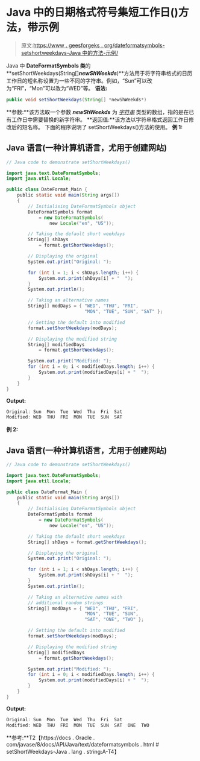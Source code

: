 # Java 中的日期格式符号集短工作日()方法，带示例

> 原文:[https://www . geesforgeks . org/dateformatsymbols-setshortweekdays-Java 中的方法-示例/](https://www.geeksforgeeks.org/dateformatsymbols-setshortweekdays-method-in-java-with-examples/)

Java 中 **DateFormatSymbols 类**的**setShortWeekdays(String[]*****newShWeekds*****)**方法用于将字符串格式的日历工作日的短名称设置为一些不同的字符串。例如，“Sun”可以改为“FRI”，“Mon”可以改为“WED”等。
**语法:**

```java
public void setShortWeekdays(String[] *newShWeekds*)
```

**参数:**该方法取一个参数 ***newShWeekds*** 为 [*字符串*](https://www.geeksforgeeks.org/strings-in-java/) 类型的数组，指的是在已有工作日中需要替换的新字符串。
**返回值:**该方法以字符串格式返回工作日修改后的短名称。
下面的程序说明了 setShortWeekdays()方法的使用。
**例 1:**

## Java 语言(一种计算机语言，尤用于创建网站)

```java
// Java code to demonstrate setShortWeekdays()

import java.text.DateFormatSymbols;
import java.util.Locale;

public class DateFormat_Main {
    public static void main(String args[])
    {
        // Initialising DateFormatSymbols object
        DateFormatSymbols format
            = new DateFormatSymbols(
                new Locale("en", "US"));

        // Taking the default short weekdays
        String[] shDays
            = format.getShortWeekdays();

        // Displaying the original
        System.out.print("Original: ");

        for (int i = 1; i < shDays.length; i++) {
            System.out.print(shDays[i] + "  ");
        }
        System.out.println();

        // Taking an alternative names
        String[] modDays = { "WED", "THU", "FRI",
                             "MON", "TUE", "SUN", "SAT" };

        // Setting the default into modified
        format.setShortWeekdays(modDays);

        // Displaying the modified string
        String[] modifiedDays
            = format.getShortWeekdays();

        System.out.print("Modified: ");
        for (int i = 0; i < modifiedDays.length; i++) {
            System.out.print(modifiedDays[i] + "  ");
        }
    }
}
```

**Output:** 

```java
Original: Sun  Mon  Tue  Wed  Thu  Fri  Sat  
Modified: WED  THU  FRI  MON  TUE  SUN  SAT
```

**例 2:**

## Java 语言(一种计算机语言，尤用于创建网站)

```java
// Java code to demonstrate setShortWeekdays()

import java.text.DateFormatSymbols;
import java.util.Locale;

public class DateFormat_Main {
    public static void main(String args[])
    {
        // Initialising DateFormatSymbols object
        DateFormatSymbols format
            = new DateFormatSymbols(
                new Locale("en", "US"));

        // Taking the default short weekdays
        String[] shDays = format.getShortWeekdays();

        // Displaying the original
        System.out.print("Original: ");

        for (int i = 1; i < shDays.length; i++) {
            System.out.print(shDays[i] + "  ");
        }
        System.out.println();

        // Taking an alternative names with
        // additional random strings
        String[] modDays = { "WED", "THU", "FRI",
                             "MON", "TUE", "SUN",
                             "SAT", "ONE", "TWO" };

        // Setting the default into modified
        format.setShortWeekdays(modDays);

        // Displaying the modified string
        String[] modifiedDays
            = format.getShortWeekdays();

        System.out.print("Modified: ");
        for (int i = 0; i < modifiedDays.length; i++) {
            System.out.print(modifiedDays[i] + "  ");
        }
    }
}
```

**Output:** 

```java
Original: Sun  Mon  Tue  Wed  Thu  Fri  Sat  
Modified: WED  THU  FRI  MON  TUE  SUN  SAT  ONE  TWO
```

**参考:**T2【https://docs . Oracle . com/javase/8/docs/API/Java/text/dateformatsymbols . html # setShortWeekdays-Java . lang . string:A-T4】